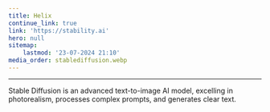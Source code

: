 ```yaml
---
title: Helix
continue_link: true
link: 'https://stability.ai'
hero: null
sitemap:
    lastmod: '23-07-2024 21:10'
media_order: stablediffusion.webp
---
```


---
Stable Diffusion is an advanced text-to-image AI model, excelling in photorealism, processes complex prompts, and generates clear text. 